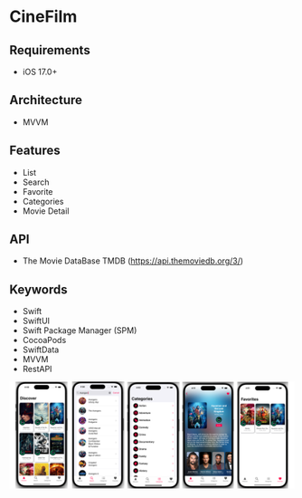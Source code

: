 # CineFilm

## Requirements
- iOS 17.0+

## Architecture
- MVVM 

## Features
- List 
- Search
- Favorite
- Categories
- Movie Detail

## API
- The Movie DataBase TMDB (https://api.themoviedb.org/3/)

## Keywords
- Swift
- SwiftUI
- Swift Package Manager (SPM)
- CocoaPods 
- SwiftData
- MVVM
- RestAPI

![](AppScreens.png)

